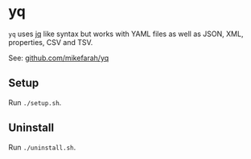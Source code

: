 # yq

`yq` uses [jq](https://github.com/jqlang/jq) like syntax but works with YAML files as well as JSON, XML, properties, CSV and TSV.

See: [github.com/mikefarah/yq](https://github.com/mikefarah/yq)

## Setup

Run `./setup.sh`.


## Uninstall

Run `./uninstall.sh`.
